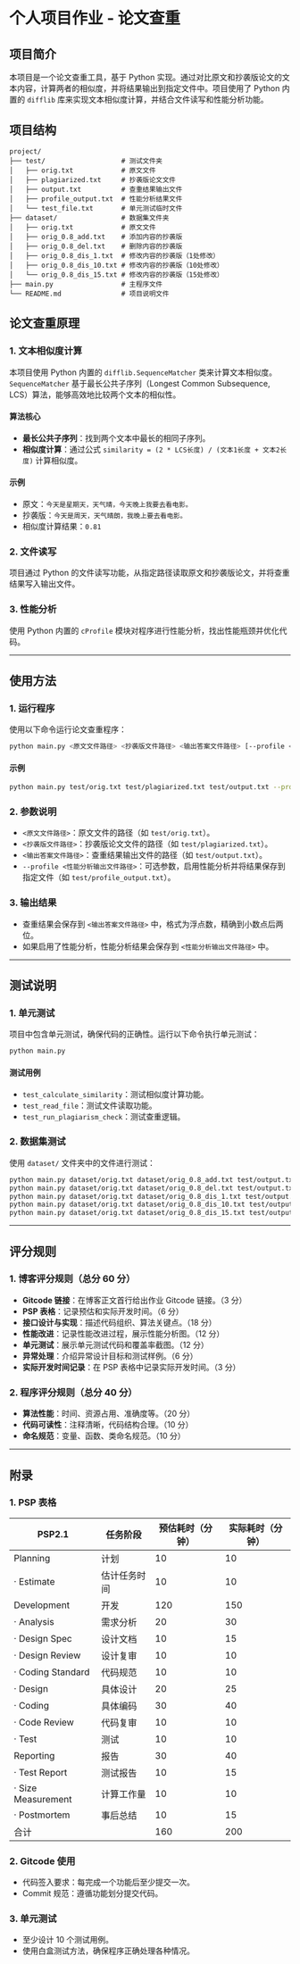 # 个人项目作业 - 论文查重

## 项目简介

本项目是一个论文查重工具，基于 Python 实现。通过对比原文和抄袭版论文的文本内容，计算两者的相似度，并将结果输出到指定文件中。项目使用了 Python 内置的 `difflib` 库来实现文本相似度计算，并结合文件读写和性能分析功能。

## 项目结构

```
project/
├── test/                   # 测试文件夹
│   ├── orig.txt            # 原文文件
│   ├── plagiarized.txt     # 抄袭版论文文件
│   ├── output.txt          # 查重结果输出文件
│   ├── profile_output.txt  # 性能分析结果文件
│   └── test_file.txt       # 单元测试临时文件
├── dataset/                # 数据集文件夹
│   ├── orig.txt            # 原文文件
│   ├── orig_0.8_add.txt    # 添加内容的抄袭版
│   ├── orig_0.8_del.txt    # 删除内容的抄袭版
│   ├── orig_0.8_dis_1.txt  # 修改内容的抄袭版（1处修改）
│   ├── orig_0.8_dis_10.txt # 修改内容的抄袭版（10处修改）
│   └── orig_0.8_dis_15.txt # 修改内容的抄袭版（15处修改）
├── main.py                 # 主程序文件
└── README.md               # 项目说明文件
```

## 论文查重原理

### 1. 文本相似度计算

本项目使用 Python 内置的 `difflib.SequenceMatcher` 类来计算文本相似度。`SequenceMatcher` 基于最长公共子序列（Longest Common Subsequence, LCS）算法，能够高效地比较两个文本的相似性。

#### 算法核心
- **最长公共子序列**：找到两个文本中最长的相同子序列。
- **相似度计算**：通过公式 `similarity = (2 * LCS长度) / (文本1长度 + 文本2长度)` 计算相似度。

#### 示例
- 原文：`今天是星期天，天气晴，今天晚上我要去看电影。`
- 抄袭版：`今天是周天，天气晴朗，我晚上要去看电影。`
- 相似度计算结果：`0.81`

### 2. 文件读写

项目通过 Python 的文件读写功能，从指定路径读取原文和抄袭版论文，并将查重结果写入输出文件。

### 3. 性能分析

使用 Python 内置的 `cProfile` 模块对程序进行性能分析，找出性能瓶颈并优化代码。

---

## 使用方法

### 1. 运行程序

使用以下命令运行论文查重程序：

```bash
python main.py <原文文件路径> <抄袭版文件路径> <输出答案文件路径> [--profile <性能分析输出文件路径>]
```

#### 示例

```bash
python main.py test/orig.txt test/plagiarized.txt test/output.txt --profile test/profile_output.txt
```

### 2. 参数说明

- `<原文文件路径>`：原文文件的路径（如 `test/orig.txt`）。
- `<抄袭版文件路径>`：抄袭版论文文件的路径（如 `test/plagiarized.txt`）。
- `<输出答案文件路径>`：查重结果输出文件的路径（如 `test/output.txt`）。
- `--profile <性能分析输出文件路径>`：可选参数，启用性能分析并将结果保存到指定文件（如 `test/profile_output.txt`）。

### 3. 输出结果

- 查重结果会保存到 `<输出答案文件路径>` 中，格式为浮点数，精确到小数点后两位。
- 如果启用了性能分析，性能分析结果会保存到 `<性能分析输出文件路径>` 中。

---

## 测试说明

### 1. 单元测试

项目中包含单元测试，确保代码的正确性。运行以下命令执行单元测试：

```bash
python main.py
```

#### 测试用例

- `test_calculate_similarity`：测试相似度计算功能。
- `test_read_file`：测试文件读取功能。
- `test_run_plagiarism_check`：测试查重逻辑。

### 2. 数据集测试

使用 `dataset/` 文件夹中的文件进行测试：

```bash
python main.py dataset/orig.txt dataset/orig_0.8_add.txt test/output.txt
python main.py dataset/orig.txt dataset/orig_0.8_del.txt test/output.txt
python main.py dataset/orig.txt dataset/orig_0.8_dis_1.txt test/output.txt
python main.py dataset/orig.txt dataset/orig_0.8_dis_10.txt test/output.txt
python main.py dataset/orig.txt dataset/orig_0.8_dis_15.txt test/output.txt
```

---

## 评分规则

### 1. 博客评分规则（总分 60 分）

- **Gitcode 链接**：在博客正文首行给出作业 Gitcode 链接。（3 分）
- **PSP 表格**：记录预估和实际开发时间。（6 分）
- **接口设计与实现**：描述代码组织、算法关键点。（18 分）
- **性能改进**：记录性能改进过程，展示性能分析图。（12 分）
- **单元测试**：展示单元测试代码和覆盖率截图。（12 分）
- **异常处理**：介绍异常设计目标和测试样例。（6 分）
- **实际开发时间记录**：在 PSP 表格中记录实际开发时间。（3 分）

### 2. 程序评分规则（总分 40 分）

- **算法性能**：时间、资源占用、准确度等。（20 分）
- **代码可读性**：注释清晰，代码结构合理。（10 分）
- **命名规范**：变量、函数、类命名规范。（10 分）

---

## 附录

### 1. PSP 表格

| PSP2.1 | 任务阶段 | 预估耗时（分钟） | 实际耗时（分钟） |
|--------|----------|------------------|------------------|
| Planning | 计划 | 10 | 10 |
| · Estimate | 估计任务时间 | 10 | 10 |
| Development | 开发 | 120 | 150 |
| · Analysis | 需求分析 | 20 | 30 |
| · Design Spec | 设计文档 | 10 | 15 |
| · Design Review | 设计复审 | 10 | 10 |
| · Coding Standard | 代码规范 | 10 | 10 |
| · Design | 具体设计 | 20 | 25 |
| · Coding | 具体编码 | 30 | 40 |
| · Code Review | 代码复审 | 10 | 10 |
| · Test | 测试 | 10 | 10 |
| Reporting | 报告 | 30 | 40 |
| · Test Report | 测试报告 | 10 | 15 |
| · Size Measurement | 计算工作量 | 10 | 10 |
| · Postmortem | 事后总结 | 10 | 15 |
| 合计 |  | 160 | 200 |

### 2. Gitcode 使用

- 代码签入要求：每完成一个功能后至少提交一次。
- Commit 规范：遵循功能划分提交代码。

### 3. 单元测试

- 至少设计 10 个测试用例。
- 使用白盒测试方法，确保程序正确处理各种情况。
